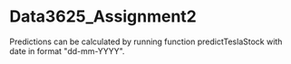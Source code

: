 # Data3625_Assignment2

Predictions can be calculated by running function predictTeslaStock with date in format "dd-mm-YYYY".
